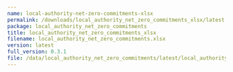 ```yaml
---
name: local-authority-net-zero-commitments-xlsx
permalink: /downloads/local_authority_net_zero_commitments_xlsx/latest
package: local_authority_net_zero_commitments
title: local_authority_net_zero_commitments_xlsx
filename: local_authority_net_zero_commitments.xlsx
version: latest
full_version: 0.3.1
file: /data/local_authority_net_zero_commitments/latest/local_authority_net_zero_commitments.xlsx
---
```

